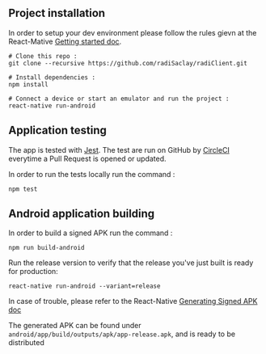 ## Project installation ##
In order to setup your dev environment please follow the rules gievn at the React-Mative [Getting started doc](https://facebook.github.io/react-native/docs/getting-started.html).

```
# Clone this repo :
git clone --recursive https://github.com/radiSaclay/radiClient.git

# Install dependencies :
npm install

# Connect a device or start an emulator and run the project :
react-native run-android
```

## Application testing ##
The app is tested with [Jest](https://facebook.github.io/jest/docs/getting-started.html). The test are run on GitHub by [CircleCI](https://circleci.com/) everytime a Pull Request is opened or updated.

In order to run the tests locally run the command :
```
npm test
```

## Android application building ##
In order to build a signed APK run the command :
```
npm run build-android
```
Run the release version to verify that the release you've just built is ready for production:
```
react-native run-android --variant=release
```
In case of trouble, please refer to the React-Native [Generating Signed APK doc](https://facebook.github.io/react-native/docs/signed-apk-android.html#generating-signed-apk)

The generated APK can be found under `android/app/build/outputs/apk/app-release.apk`, and is ready to be distributed
